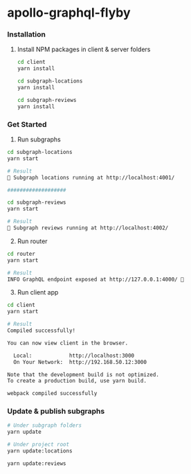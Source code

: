 # apollo-graphql-flyby

### Installation

1. Install NPM packages in client & server folders

   ```bash
   cd client
   yarn install

   cd subgraph-locations
   yarn install

   cd subgraph-reviews
   yarn install
   ```

### Get Started

1. Run subgraphs

```bash
cd subgraph-locations
yarn start

# Result
🚀 Subgraph locations running at http://localhost:4001/

###################

cd subgraph-reviews
yarn start

# Result
🚀 Subgraph reviews running at http://localhost:4002/
```

2. Run router

```bash
cd router
yarn start

# Result
INFO GraphQL endpoint exposed at http://127.0.0.1:4000/ 🚀
```

3. Run client app

```bash
cd client
yarn start

# Result
Compiled successfully!

You can now view client in the browser.

  Local:            http://localhost:3000
  On Your Network:  http://192.168.50.12:3000

Note that the development build is not optimized.
To create a production build, use yarn build.

webpack compiled successfully
```

### Update & publish subgraphs

```bash
# Under subgraph folders
yarn update

# Under project root
yarn update:locations

yarn update:reviews
```
